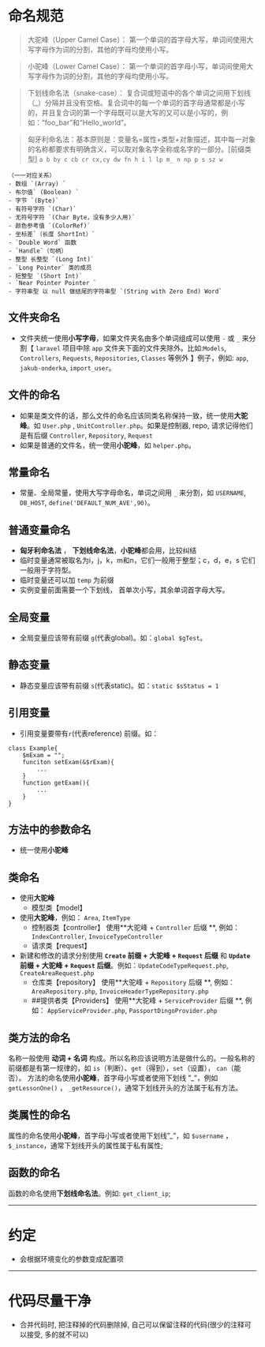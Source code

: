 # 命名规范
> 大驼峰（Upper Camel Case）：
> 第一个单词的首字母大写，单词间使用大写字母作为词的分割，其他的字母均使用小写。

>小驼峰（Lower Camel Case）：
>第一个单词的首字母小写，单词间使用大写字母作为词的分割，其他的字母均使用小写。

> 下划线命名法（snake-case）：
复合词或短语中的各个单词之间用下划线（_）分隔并且没有空格。复合词中的每一个单词的首字母通常都是小写的，并且复合词的第一个字母既可以是大写的又可以是小写的，例如：“foo_bar”和“Hello_world”。

>匈牙利命名法：基本原则是：变量名=属性+类型+对象描述，其中每一对象的名称都要求有明确含义，可以取对象名字全称或名字的一部分。[前缀类型] `a b by c cb cr cx,cy dw fn h i l lp m_ n np p s sz w`
```
（一一对应关系） 
- 数组 `(Array) `
- 布尔值` (Boolean) `
- 字节 `(Byte)`
- 有符号字符 `(Char)` 
- 无符号字符 `(Char Byte，没有多少人用)` 
- 颜色参考值 `(ColorRef)` 
- 坐标差`（长度 ShortInt）` 
- `Double Word` 函数 
- `Handle`（句柄） 
- 整型 长整型 `(Long Int)` 
- `Long Pointer` 类的成员 
- 短整型 `(Short Int)` 
- `Near Pointer Pointer `
- 字符串型 以 null 做结尾的字符串型 `(String with Zero End) Word`
```
## 文件夹命名
- 文件夹统一使用**小写字母**，如果文件夹名由多个单词组成可以使用 `-` 或 `_` 来分割【 `laravel` 项目中除 `app` 文件夹下面的文件夹除外。比如:`Models`, `Controllers`, `Requests`, `Repositories`, `Classes` 等例外 】例子，例如: `app`, `jakub-onderka`, `import_user`。
## 文件的命名
- 如果是类文件的话，那么文件的命名应该同类名称保持一致，统一使用**大驼峰**。如 `User.php` , `UnitController.php`。如果是控制器, repo, 请求记得他们是有后缀 `Controller`, `Repository`, `Request`
- 如果是普通的文件名，统一使用**小驼峰**，如 `helper.php`。
## 常量命名
- 常量、全局常量，使用大写字母命名，单词之间用 `_` 来分割，如 `USERNAME`, `DB_HOST`, `define('DEFAULT_NUM_AVE',90)`。
## 普通变量命名
- **匈牙利命名法** ， **下划线命名法**，**小驼峰**都会用，比较纠结
- 临时变量通常被取名为i，j，k，m和n，它们一般用于整型；c，d，e，s 它们一般用于字符型。
- 临时变量还可以加 `temp` 为前缀
- 实例变量前面需要一个下划线， 首单次小写，其余单词首字母大写。
## 全局变量
- 全局变量应该带有前缀 `g`(代表global)。如：`global $gTest`。
## 静态变量
- 静态变量应该带有前缀 `s`(代表static)。如：`static $sStatus = 1`     
## 引用变量
- 引用变量要带有`r`(代表reference) 前缀。如：
```
class Example{
    $mExam = "";
    funciton setExam(&$rExam){
        ...
    }
    function getExam(){
        ...
    }
}
```
## 方法中的参数命名
- 统一使用**小驼峰**
## 类命名
- 使用**大驼峰**
  - 模型类【model】
- 使用**大驼峰**，例如： `Area`, `ItemType`
  - 控制器类【controller】
使用**大驼峰 + `Controller` 后缀 **, 例如： `IndexController`, `InvoiceTypeController`
  - 请求类【request】
- 新建和修改的请求分别使用 **`Create` 前缀 + 大驼峰 + `Request` 后缀** 和  **`Update` 前缀 + 大驼峰 + `Request` 后缀**。例如：`UpdateCodeTypeRequest.php`, `CreateAreaRequest.php` 
  - 仓库类【repository】
使用**大驼峰 + `Repository` 后缀 **, 例如： `AreaRepository.php`, `InvoiceHeaderTypeRepository.php`
  - ##提供者类【Providers】
使用**大驼峰 + `ServiceProvider` 后缀 **, 例如： `AppServiceProvider.php`, `PassportDingoProvider.php`
## 类方法的命名
名称一般使用 **动词 + 名词** 构成。所以名称应该说明方法是做什么的。一般名称的前缀都是有第一规律的，如 `is`（判断）、`get`（得到），`set`（设置）， `can`（能否）。
方法的命名使用**小驼峰**，首字母小写或者使用下划线 ”_”，例如 `getLessonOne()` ， `_getResource()`，通常下划线开头的方法属于私有方法。
## 类属性的命名
属性的命名使用**小驼峰**，首字母小写或者使用下划线”_”，如 `$username` ， `$_instance`，通常下划线开头的属性属于私有属性;
## 函数的命名
函数的命名使用**下划线命名法**。例如: `get_client_ip`;
***
# 约定
- 会根据环境变化的参数变成配置项
***
# 代码尽量干净
- 合并代码时, 把注释掉的代码删除掉, 自己可以保留注释的代码(很少的注释可以接受, 多的就不可以)
